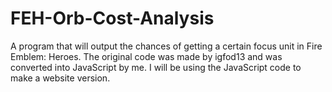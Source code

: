 # FEH-Orb-Cost-Analysis

A program that will output the chances of getting a certain focus unit in Fire Emblem: Heroes. The original code was made by igfod13 and was converted into JavaScript by me. I will be using the JavaScript code to make a website version.

